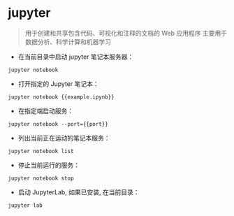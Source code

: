 # jupyter

> 用于创建和共享包含代码、可视化和注释的文档的 Web 应用程序
> 主要用于数据分析、科学计算和机器学习

- 在当前目录中启动 jupyter 笔记本服务器：

`jupyter notebook`

- 打开指定的 Jupyter 笔记本：

`jupyter notebook {{example.ipynb}}`

- 在指定端启动服务：

`jupyter notebook --port={{port}}`

- 列出当前正在运动的笔记本服务：

`jupyter notebook list`

- 停止当前运行的服务：

`jupyter notebook stop`

- 启动 JupyterLab,  如果已安装, 在当前目录：

`jupyter lab`

[#]: contributors: ([jim.大团结])